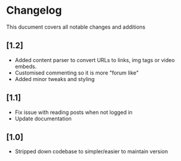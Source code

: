 # Changelog

This ducument covers all notable changes and additions

## [1.2]

* Added content parser to convert URLs to links, img tags or video embeds.
* Customised commenting so it is more "forum like"
* Added minor tweaks and styling

## [1.1]

* Fix issue with reading posts when not logged in
* Update documentation

## [1.0]

* Stripped down codebase to simpler/easier to maintain version